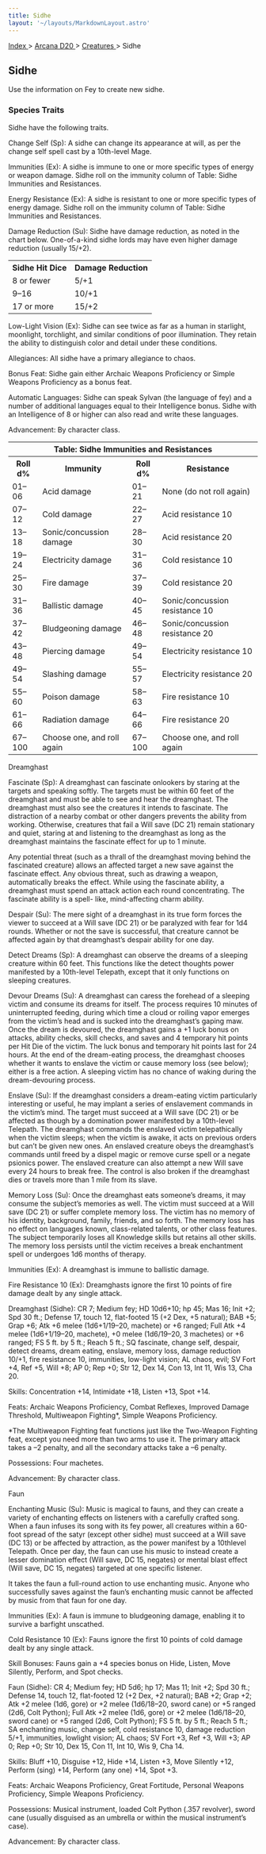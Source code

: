 ```yaml
---
title: Sidhe
layout: '~/layouts/MarkdownLayout.astro'
---
```


[ Index ](/) > [ Arcana D20 ](/arcana.d20.srd) > [ Creatures ](/arcana.d20.srd/creatures) > Sidhe

##  Sidhe

Use the information on Fey to create new sidhe.

###  Species Traits

Sidhe have the following traits.

Change Self (Sp): A sidhe can change its appearance at will, as per the change
self spell cast by a 10th-level Mage.

Immunities (Ex): A sidhe is immune to one or more specific types of energy or
weapon damage. Sidhe roll on the immunity column of Table: Sidhe Immunities
and Resistances.

Energy Resistance (Ex): A sidhe is resistant to one or more specific types of
energy damage. Sidhe roll on the immunity column of Table: Sidhe Immunities
and Resistances.

Damage Reduction (Su): Sidhe have damage reduction, as noted in the chart
below. One-of-a-kind sidhe lords may have even higher damage reduction
(usually 15/+2).


<table> <tr> <th> Sidhe Hit Dice </th> <th> Damage Reduction </th> </tr> <tr> <td> 8 or fewer </td> <td> 5/+1 </td> </tr> <tr class="shaded"> <td> 9–16 </td> <td> 10/+1 </td> </tr> <tr> <td> 17 or more </td> <td> 15/+2 </td> </tr> </table>


Low-Light Vision (Ex): Sidhe can see twice as far as a human in starlight,
moonlight, torchlight, and similar conditions of poor illumination. They
retain the ability to distinguish color and detail under these conditions.

Allegiances: All sidhe have a primary allegiance to chaos.

Bonus Feat: Sidhe gain either Archaic Weapons Proficiency or Simple Weapons
Proficiency as a bonus feat.

Automatic Languages: Sidhe can speak Sylvan (the language of fey) and a number
of additional languages equal to their Intelligence bonus. Sidhe with an
Intelligence of 8 or higher can also read and write these languages.

Advancement: By character class.


<table> <tr> <th colspan="4"> Table: Sidhe Immunities and Resistances </th> </tr> <tr> <th> Roll d% </th> <th> Immunity </th> <th> Roll d% </th> <th> Resistance </th> </tr> <tr> <td> 01–06 </td> <td> Acid damage </td> <td> 01–21 </td> <td> None (do not roll again) </td> </tr> <tr class="shaded"> <td> 07–12 </td> <td> Cold damage </td> <td> 22–27 </td> <td> Acid resistance 10 </td> </tr> <tr> <td> 13–18 </td> <td> Sonic/concussion damage </td> <td> 28–30 </td> <td> Acid resistance 20 </td> </tr> <tr class="shaded"> <td> 19–24 </td> <td> Electricity damage </td> <td> 31–36 </td> <td> Cold resistance 10 </td> </tr> <tr> <td> 25–30 </td> <td> Fire damage </td> <td> 37–39 </td> <td> Cold resistance 20 </td> </tr> <tr class="shaded"> <td> 31–36 </td> <td> Ballistic damage </td> <td> 40–45 </td> <td> Sonic/concussion resistance 10 </td> </tr> <tr> <td> 37–42 </td> <td> Bludgeoning damage </td> <td> 46–48 </td> <td> Sonic/concussion resistance 20 </td> </tr> <tr class="shaded"> <td> 43–48 </td> <td> Piercing damage </td> <td> 49–54 </td> <td> Electricity resistance 10 </td> </tr> <tr> <td> 49–54 </td> <td> Slashing damage </td> <td> 55–57 </td> <td> Electricity resistance 20 </td> </tr> <tr class="shaded"> <td> 55–60 </td> <td> Poison damage </td> <td> 58–63 </td> <td> Fire resistance 10 </td> </tr> <tr> <td> 61–66 </td> <td> Radiation damage </td> <td> 64–66 </td> <td> Fire resistance 20 </td> </tr> <tr class="shaded"> <td> 67–100 </td> <td> Choose one, and roll again </td> <td> 67–100 </td> <td> Choose one, and roll again </td> </tr> </table>


Dreamghast

Fascinate (Sp): A dreamghast can fascinate onlookers by staring at the targets
and speaking softly. The targets must be within 60 feet of the dreamghast and
must be able to see and hear the dreamghast. The dreamghast must also see the
creatures it intends to fascinate. The distraction of a nearby combat or other
dangers prevents the ability from working. Otherwise, creatures that fail a
Will save (DC 21) remain stationary and quiet, staring at and listening to the
dreamghast as long as the dreamghast maintains the fascinate effect for up to
1 minute.

Any potential threat (such as a thrall of the dreamghast moving behind the
fascinated creature) allows an affected target a new save against the
fascinate effect. Any obvious threat, such as drawing a weapon, automatically
breaks the effect. While using the fascinate ability, a dreamghast must spend
an attack action each round concentrating. The fascinate ability is a spell-
like, mind-affecting charm ability.

Despair (Su): The mere sight of a dreamghast in its true form forces the
viewer to succeed at a Will save (DC 21) or be paralyzed with fear for 1d4
rounds. Whether or not the save is successful, that creature cannot be
affected again by that dreamghast’s despair ability for one day.

Detect Dreams (Sp): A dreamghast can observe the dreams of a sleeping creature
within 60 feet. This functions like the detect thoughts power manifested by a
10th-level Telepath, except that it only functions on sleeping creatures.

Devour Dreams (Su): A dreamghast can caress the forehead of a sleeping victim
and consume its dreams for itself. The process requires 10 minutes of
uninterrupted feeding, during which time a cloud or roiling vapor emerges from
the victim’s head and is sucked into the dreamghast’s gaping maw. Once the
dream is devoured, the dreamghast gains a +1 luck bonus on attacks, ability
checks, skill checks, and saves and 4 temporary hit points per Hit Die of the
victim. The luck bonus and temporary hit points last for 24 hours. At the end
of the dream-eating process, the dreamghast chooses whether it wants to
enslave the victim or cause memory loss (see below); either is a free action.
A sleeping victim has no chance of waking during the dream-devouring process.

Enslave (Su): If the dreamghast considers a dream-eating victim particularly
interesting or useful, he may implant a series of enslavement commands in the
victim’s mind. The target must succeed at a Will save (DC 21) or be affected
as though by a domination power manifested by a 10th-level Telepath. The
dreamghast commands the enslaved victim telepathically when the victim sleeps;
when the victim is awake, it acts on previous orders but can’t be given new
ones. An enslaved creature obeys the dreamghast’s commands until freed by a
dispel magic or remove curse spell or a negate psionics power. The enslaved
creature can also attempt a new Will save every 24 hours to break free. The
control is also broken if the dreamghast dies or travels more than 1 mile from
its slave.

Memory Loss (Su): Once the dreamghast eats someone’s dreams, it may consume
the subject’s memories as well. The victim must succeed at a Will save (DC 21)
or suffer complete memory loss. The victim has no memory of his identity,
background, family, friends, and so forth. The memory loss has no effect on
languages known, class-related talents, or other class features. The subject
temporarily loses all Knowledge skills but retains all other skills. The
memory loss persists until the victim receives a break enchantment spell or
undergoes 1d6 months of therapy.

Immunities (Ex): A dreamghast is immune to ballistic damage.

Fire Resistance 10 (Ex): Dreamghasts ignore the first 10 points of fire damage
dealt by any single attack.

Dreamghast (Sidhe): CR 7; Medium fey; HD 10d6+10; hp 45; Mas 16; Init +2; Spd
30 ft.; Defense 17, touch 12, flat-footed 15 (+2 Dex, +5 natural); BAB +5;
Grap +6; Atk +6 melee (1d6+1/19–20, machete) or +6 ranged; Full Atk +4 melee
(1d6+1/19–20, machete), +0 melee (1d6/19–20, 3 machetes) or +6 ranged; FS 5
ft. by 5 ft.; Reach 5 ft.; SQ fascinate, change self, despair, detect dreams,
dream eating, enslave, memory loss, damage reduction 10/+1, fire resistance
10, immunities, low-light vision; AL chaos, evil; SV Fort +4, Ref +5, Will +8;
AP 0; Rep +0; Str 12, Dex 14, Con 13, Int 11, Wis 13, Cha 20.

Skills: Concentration +14, Intimidate +18, Listen +13, Spot +14.

Feats: Archaic Weapons Proficiency, Combat Reflexes, Improved Damage
Threshold, Multiweapon Fighting*, Simple Weapons Proficiency.

*The Multiweapon Fighting feat functions just like the Two-Weapon Fighting feat, except you need more than two arms to use it. The primary attack takes a –2 penalty, and all the secondary attacks take a –6 penalty. 

Possessions: Four machetes.

Advancement: By character class.

Faun

Enchanting Music (Su): Music is magical to fauns, and they can create a
variety of enchanting effects on listeners with a carefully crafted song. When
a faun infuses its song with its fey power, all creatures within a 60-foot
spread of the satyr (except other sidhe) must succeed at a Will save (DC 13)
or be affected by attraction, as the power manifest by a 10thlevel Telepath.
Once per day, the faun can use his music to instead create a lesser domination
effect (Will save, DC 15, negates) or mental blast effect (Will save, DC 15,
negates) targeted at one specific listener.

It takes the faun a full-round action to use enchanting music. Anyone who
successfully saves against the faun’s enchanting music cannot be affected by
music from that faun for one day.

Immunities (Ex): A faun is immune to bludgeoning damage, enabling it to
survive a barfight unscathed.

Cold Resistance 10 (Ex): Fauns ignore the first 10 points of cold damage dealt
by any single attack.

Skill Bonuses: Fauns gain a +4 species bonus on Hide, Listen, Move Silently,
Perform, and Spot checks.

Faun (Sidhe): CR 4; Medium fey; HD 5d6; hp 17; Mas 11; Init +2; Spd 30 ft.;
Defense 14, touch 12, flat-footed 12 (+2 Dex, +2 natural); BAB +2; Grap +2;
Atk +2 melee (1d6, gore) or +2 melee (1d6/18–20, sword cane) or +5 ranged
(2d6, Colt Python); Full Atk +2 melee (1d6, gore) or +2 melee (1d6/18–20,
sword cane) or +5 ranged (2d6, Colt Python); FS 5 ft. by 5 ft.; Reach 5 ft.;
SA enchanting music, change self, cold resistance 10, damage reduction 5/+1,
immunities, lowlight vision; AL chaos; SV Fort +3, Ref +3, Will +3; AP 0; Rep
+0; Str 10, Dex 15, Con 11, Int 10, Wis 9, Cha 14.

Skills: Bluff +10, Disguise +12, Hide +14, Listen +3, Move Silently +12,
Perform (sing) +14, Perform (any one) +14, Spot +3.

Feats: Archaic Weapons Proficiency, Great Fortitude, Personal Weapons
Proficiency, Simple Weapons Proficiency.

Possessions: Musical instrument, loaded Colt Python (.357 revolver), sword
cane (usually disguised as an umbrella or within the musical instrument’s
case).

Advancement: By character class.

